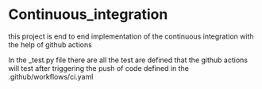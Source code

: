 # Continuous_integration
this project is end to end implementation of the continuous integration with the help of github actions 

In the _test.py file there are all the test are defined that the github actions will test after triggering the push of code defined in the .github/workflows/ci.yaml
